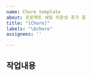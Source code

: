 ```yaml
---
name: Chore template
about: 프로젝트 세팅 의존성 추가 등
title: "[Chore]"
labels: "\bchore"
assignees: ''

---
```


## 작업내용
